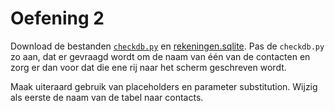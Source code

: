 # Oefening 2

Download de bestanden [`checkdb.py`](/bestanden/sqlite/checkdb.py) en [rekeningen.sqlite](/bestanden/sqlite/rekeningen.sqlite). Pas de `checkdb.py` zo aan, dat er gevraagd wordt om de naam van één van de contacten en zorg er dan voor dat die ene rij naar het scherm geschreven wordt.

Maak uiteraard gebruik van placeholders en parameter substitution.
Wijzig als eerste de naam van de tabel naar contacts.
